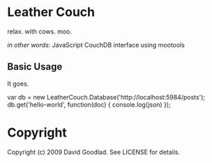 # Leather Couch

relax. with cows. moo.

_in other words_: JavaScript CouchDB interface using mootools

## Basic Usage

It goes.

  var db = new LeatherCouch.Database('http://localhost:5984/posts');
  db.get('hello-world', function(doc) { console.log(json) });

# Copyright

Copyright (c) 2009 David Goodlad. See LICENSE for details.
